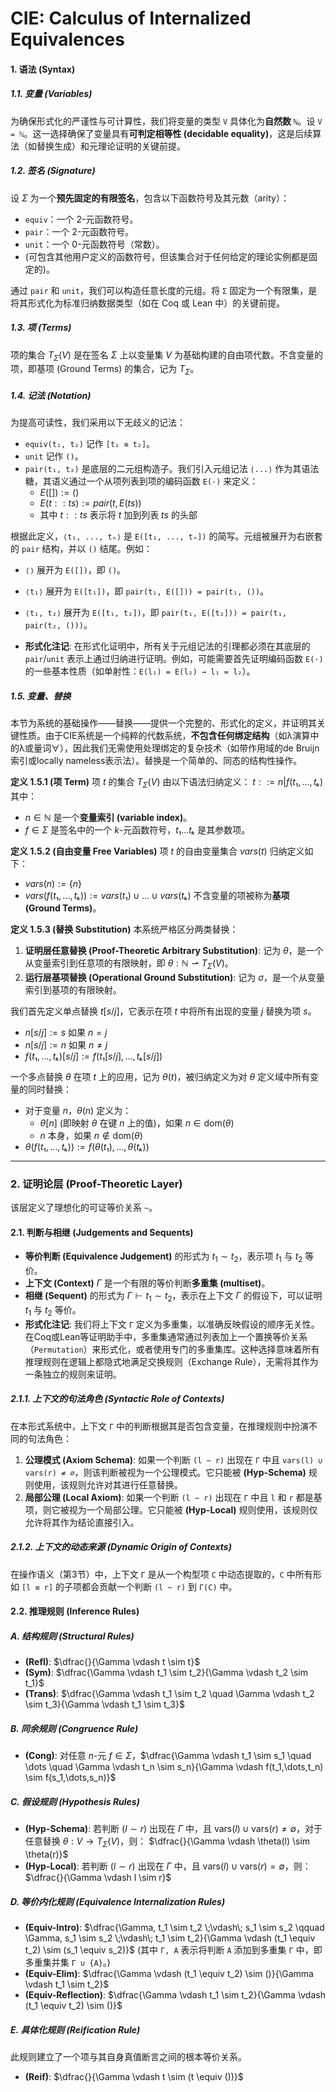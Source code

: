 # **CIE: Calculus of Internalized Equivalences**
#### **1. 语法 (Syntax)**

##### **1.1. 变量 (Variables)**
为确保形式化的严谨性与可计算性，我们将变量的类型 `V` 具体化为**自然数 `ℕ`**。设 `V = ℕ`。这一选择确保了变量具有**可判定相等性 (decidable equality)**，这是后续算法（如替换生成）和元理论证明的关键前提。

##### **1.2. 签名 (Signature)**
设 $\Sigma$ 为一个**预先固定的有限签名**，包含以下函数符号及其元数（arity）：
*   `equiv`：一个 2-元函数符号。
*   `pair`：一个 2-元函数符号。
*   `unit`：一个 0-元函数符号（常数）。
*   (可包含其他用户定义的函数符号，但该集合对于任何给定的理论实例都是固定的)。

通过 `pair` 和 `unit`，我们可以构造任意长度的元组。将 `Σ` 固定为一个有限集，是将其形式化为标准归纳数据类型（如在 Coq 或 Lean 中）的关键前提。

##### **1.3. 项 (Terms)**
项的集合 $T_\Sigma(V)$ 是在签名 $\Sigma$ 上以变量集 $V$ 为基础构建的自由项代数。不含变量的项，即基项 (Ground Terms) 的集合，记为 $T_\Sigma$。

##### **1.4. 记法 (Notation)**
为提高可读性，我们采用以下无歧义的记法：
*   `equiv(t₁, t₂)` 记作 `[t₁ ≡ t₂]`。
*   `unit` 记作 `()`。
*   `pair(t₁, t₂)` 是底层的二元组构造子。我们引入元组记法 `⟨...⟩` 作为其语法糖，其语义通过一个从项列表到项的编码函数 `E(·)` 来定义：
    *   $E([]) := ()$
    *   $E(t :: ts) := pair(t, E(ts))$  
    *   其中 $t :: ts$ 表示将 $t$ 加到列表 $ts$ 的头部


根据此定义，`⟨t₁, ..., tₙ⟩` 是 `E([t₁, ..., tₙ])` 的简写。元组被展开为右嵌套的 `pair` 结构，并以 `()` 结尾。例如：
*   `⟨⟩` 展开为 `E([])`，即 `()`。
*   `⟨t₁⟩` 展开为 `E([t₁])`，即 `pair(t₁, E([])) = pair(t₁, ())`。
*   `⟨t₁, t₂⟩` 展开为 `E([t₁, t₂])`，即 `pair(t₁, E([t₂])) = pair(t₁, pair(t₂, ()))`。

*   **形式化注记**: 在形式化证明中，所有关于元组记法的引理都必须在其底层的 `pair`/`unit` 表示上通过归纳进行证明。例如，可能需要首先证明编码函数 `E(·)` 的一些基本性质（如单射性：`E(l₁) = E(l₂) → l₁ = l₂`）。

##### **1.5. 变量、替换**

本节为系统的基础操作——替换——提供一个完整的、形式化的定义，并证明其关键性质。由于CIE系统是一个纯粹的代数系统，**不包含任何绑定结构**（如λ演算中的λ或量词∀），因此我们无需使用处理绑定的复杂技术（如带作用域的de Bruijn索引或locally nameless表示法）。替换是一个简单的、同态的结构性操作。

**定义 1.5.1 (项 Term)**
项 $t$ 的集合 $T_\Sigma(V)$ 由以下语法归纳定义：
$t ::= n | f(t₁, ..., tₖ)$
其中：
*   $n ∈ ℕ$ 是一个**变量索引 (variable index)**。
*   $f ∈ Σ$ 是签名中的一个 $k$-元函数符号，$t₁...tₖ$ 是其参数项。

**定义 1.5.2 (自由变量 Free Variables)**
项 $t$ 的自由变量集合 $vars(t)$ 归纳定义如下：
*   $vars(n) := \{n\}$
*   $vars(f(t₁, ..., tₖ)) := vars(t₁) ∪ \dots ∪ vars(tₖ)$
不含变量的项被称为**基项 (Ground Terms)**。

**定义 1.5.3 (替换 Substitution)**
本系统严格区分两类替换：
1.  **证明层任意替换 (Proof-Theoretic Arbitrary Substitution)**: 记为 $\theta$，是一个从变量索引到任意项的有限映射，即 $\theta: \mathbb{N} \rightharpoonup T_\Sigma(V)$。
2.  **运行层基项替换 (Operational Ground Substitution)**: 记为 $\sigma$，是一个从变量索引到基项的有限映射。

我们首先定义单点替换 $t[s/j]$，它表示在项 $t$ 中将所有出现的变量 $j$ 替换为项 $s$。
*   $n[s/j] := s$  如果 $n = j$
*   $n[s/j] := n$  如果 $n ≠ j$
*   $f(t₁, ..., tₖ)[s/j] := f(t₁[s/j], ..., tₖ[s/j])$

一个多点替换 $\theta$ 在项 $t$ 上的应用，记为 $\theta(t)$，被归纳定义为对 $\theta$ 定义域中所有变量的同时替换：
*   对于变量 $n$，$\theta(n)$ 定义为：
    *   $\theta[n]$ (即映射 $\theta$ 在键 $n$ 上的值)，如果 $n \in \mathrm{dom}(\theta)$
    *   $n$ 本身，如果 $n \notin \mathrm{dom}(\theta)$
*   $\theta(f(t₁, ..., tₖ)) := f(\theta(t₁), ..., \theta(tₖ))$

---

### **2. 证明论层 (Proof-Theoretic Layer)**

该层定义了理想化的可证等价关系 `~`。

#### **2.1. 判断与相继 (Judgements and Sequents)**
*   **等价判断 (Equivalence Judgement)** 的形式为 $t_1 \sim t_2$，表示项 $t_1$ 与 $t_2$ 等价。
*   **上下文 (Context)** $\Gamma$ 是一个有限的等价判断**多重集 (multiset)**。
*   **相继 (Sequent)** 的形式为 $\Gamma \vdash t_1 \sim t_2$，表示在上下文 $\Gamma$ 的假设下，可以证明 $t_1$ 与 $t_2$ 等价。
*   **形式化注记**: 我们将上下文 `Γ` 定义为多重集，以准确反映假设的顺序无关性。在Coq或Lean等证明助手中，多重集通常通过列表加上一个置换等价关系（`Permutation`）来形式化，或者使用专门的多重集库。这种选择意味着所有推理规则在逻辑上都隐式地满足交换规则（Exchange Rule），无需将其作为一条独立的规则来证明。

##### **2.1.1. 上下文的句法角色 (Syntactic Role of Contexts)**
在本形式系统中，上下文 `Γ` 中的判断根据其是否包含变量，在推理规则中扮演不同的句法角色：

1.  **公理模式 (Axiom Schema)**: 如果一个判断 `(l ~ r)` 出现在 `Γ` 中且 `vars(l) ∪ vars(r) ≠ ∅`，则该判断被视为一个公理模式。它只能被 **(Hyp-Schema)** 规则使用，该规则允许对其进行任意替换。
2.  **局部公理 (Local Axiom)**: 如果一个判断 `(l ~ r)` 出现在 `Γ` 中且 `l` 和 `r` 都是基项，则它被视为一个局部公理。它只能被 **(Hyp-Local)** 规则使用，该规则仅允许将其作为结论直接引入。

##### **2.1.2. 上下文的动态来源 (Dynamic Origin of Contexts)**
在操作语义（第3节）中，上下文 `Γ` 是从一个构型项 `C` 中动态提取的，`C` 中所有形如 `[l ≡ r]` 的子项都会贡献一个判断 `(l ~ r)` 到 `Γ(C)` 中。

#### **2.2. 推理规则 (Inference Rules)**

##### A. 结构规则 (Structural Rules)
*   **(Refl)**: $\dfrac{}{\Gamma \vdash t \sim t}$
*   **(Sym)**: $\dfrac{\Gamma \vdash t_1 \sim t_2}{\Gamma \vdash t_2 \sim t_1}$
*   **(Trans)**: $\dfrac{\Gamma \vdash t_1 \sim t_2 \quad \Gamma \vdash t_2 \sim t_3}{\Gamma \vdash t_1 \sim t_3}$

##### B. 同余规则 (Congruence Rule)
*   **(Cong)**: 对任意 $n$-元 $f \in \Sigma$，$\dfrac{\Gamma \vdash t_1 \sim s_1 \quad \dots \quad \Gamma \vdash t_n \sim s_n}{\Gamma \vdash f(t_1,\dots,t_n) \sim f(s_1,\dots,s_n)}$

##### C. 假设规则 (Hypothesis Rules) 
*   **(Hyp-Schema)**: 若判断 $(l \sim r)$ 出现在 $\Gamma$ 中，且 $\mathsf{vars}(l) \cup \mathsf{vars}(r) \neq \emptyset$，对于任意替换 $\theta: V \to T_\Sigma(V)$，则：
    $\dfrac{}{\Gamma \vdash \theta(l) \sim \theta(r)}$
*   **(Hyp-Local)**: 若判断 $(l \sim r)$ 出现在 $\Gamma$ 中，且 $\mathsf{vars}(l) \cup \mathsf{vars}(r) = \emptyset$，则：
    $\dfrac{}{\Gamma \vdash l \sim r}$


##### D. 等价内化规则 (Equivalence Internalization Rules)
*   **(Equiv-Intro)**: $\dfrac{\Gamma, t_1 \sim t_2 \;\vdash\; s_1 \sim s_2 \qquad \Gamma, s_1 \sim s_2 \;\vdash\; t_1 \sim t_2}{\Gamma \vdash (t_1 \equiv t_2) \sim (s_1 \equiv s_2)}$
(其中 `Γ, A` 表示将判断 `A` 添加到多重集 `Γ` 中，即多重集并集 `Γ ∪ {A}`。)
*   **(Equiv-Elim)**: $\dfrac{\Gamma \vdash (t_1 \equiv t_2) \sim ()}{\Gamma \vdash t_1 \sim t_2}$
*   **(Equiv-Reflection)**: $\dfrac{\Gamma \vdash t_1 \sim t_2}{\Gamma \vdash (t_1 \equiv t_2) \sim ()}$

##### E. 具体化规则 (Reification Rule)
此规则建立了一个项与其自身真值断言之间的根本等价关系。
*   **(Reif)**: $\dfrac{}{\Gamma \vdash t \sim (t \equiv ())}$